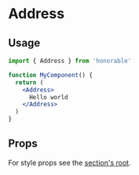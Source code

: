 # Address

## Usage

```jsx
import { Address } from 'honorable'

function MyComponent() {
  return (
    <Address>
      Hello world
    </Address>
  )
}
```

## Props

For style props see the [section's root](/components/html-tags).
